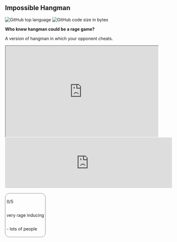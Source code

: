 ## Impossible Hangman

<!-- META A version of hangman in which your opponent cheats. Who knew hangman could be a rage game?META -->

![GitHub top language](https://img.shields.io/github/languages/top/ollielynas/hangman_egui)
![GitHub code size in bytes](https://img.shields.io/github/languages/code-size/ollielynas/hangman_egui)

**Who knew hangman could be a rage game?**

A version of hangman in which your opponent cheats.


<iframe src="https://ollielynas.github.io/hangman_egui/" width="100%" height="300px"></iframe>

<iframe frameborder="0" src="https://itch.io/embed/2089623" width="552" height="167"><a href="https://ollie-lynas.itch.io/impossible-hangman">Impossible Hangman by Ollie lynas</a></iframe>

<br>
<br>

<link rel="stylesheet" href="https://cdnjs.cloudflare.com/ajax/libs/font-awesome/4.7.0/css/font-awesome.min.css">

<style>
    .rating {
        display: flex;
        flex-direction: column;
        border: gray 1px solid;
        border-radius: 1em;
        padding: 0.3em;
        width: fit-content;
    }
    .rating2 {
        display: flex;
        flex-direction: row;
    }
</style>


<div class="rating">
<div class="rating2">
<!-- This is a joke google plz don't tank my search ranking -->
<span class="fa fa-star"></span>
<span class="fa fa-star"></span>
<span class="fa fa-star"></span>
<span class="fa fa-star"></span>
<span class="fa fa-star"></span>
<p> 0/5</p>
</div>
<p>very rage inducing</p>
<p>- lots of people</p>
</div>
<!-- LAST EDITED 1700532117 LAST EDITED-->